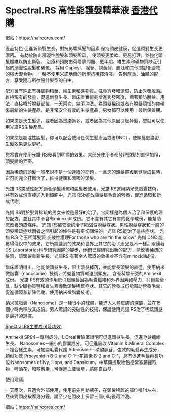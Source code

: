 # Spectral.RS 高性能護髮精華液 [香港代購](https://haircores.com/)

網站：https://haircores.com/

產品特色
促進新頭髮生長，對抗影響掉髮的因素
保持頭皮健康，促進頭髮生長更濃密。
有助於防止瀰漫性脫髮和頭髮稀疏。
使頭髮更柔軟、更易打理，並強化頭髮纖維以防止斷裂。
治療和預防由荷爾蒙問題、更年期、維生素和礦物質缺乏引起的瀰漫性脫髮和稀疏。
採用 Capixyl、腺苷、視黃醇、勝肽和其他關鍵化合物的強大混合物。
一種不使用米諾地爾的新型抗稀釋溶液。
告別厚重、油膩的配方，享受隨心所欲設計髮型的自由。
 

配方含有純正有機植物精華、維生素和礦物質。滋養秀發和頭皮，防止秀發脫落。維持現有的發量，促進新發生長。臨床證實能夠增進秀發密度，顯著預防脫髮。用法：直接噴於脫髮部位，一天兩次，無須沖洗。為頭髮稀疏或者有脫髮煩惱的你帶來最新的生髮產品。是非常安全有效的生髮產品。男女都可以使用！最新保質期。

如果您是天生髮少，或者因為燙染過多，或者因為其他原因引起掉髮，您就可以使用光譜RS生髮產品。

如果您是脂溢性脫髮，你可以配合使用任何生髮產品或者DNC），使頭髮更濃密，生髮效果更快更好。

您將會在使用光譜 RS後看到明顯的效果。大部分使用者都發現頭髮的直徑加粗，頭髮變的弄密。

因為稀疏的頭髮一般來說不是一個連續的問題，一旦您的頭髮恢復到健康成長時，它可能完全打斷治了，維持健康和濃密的頭髮。

光譜 RS突破性配方適合頭髮稀疏和脫髮者使用。光譜 RS運用納米微脂囊技術，將有效成份直接送入到細胞中。光譜 RSb能改善髮根毛囊的營養，促進循環和新成代謝。

光譜 RS對於髮質稀疏的男女來說是最好的治了。它同樣是為個人治了和保護的理想配方，並且其中不含有minoxidil成份。它不含有其它有害的化學成份，能幫助您改善頭皮條件。
光譜 RS能安全的治了脂溢性脫髮症狀。男性脫髮症狀和一般的頭髮稀疏症狀兩者之間引起的條件是有密切關係的。光譜 RS能治了這些症狀。
光譜 R.S 治玉稀薄髮質 突破性護理For those who are “in the know” 光譜 DNC 能獲得傳說中的效果，它所能達到的效果和世界上其它的治了產品是不一樣。跟隨著DS Laboratories科學研究團隊的腳步，他們已經研究出新的配方，能改善稀疏的髮質，讓頭髮重新生長。光譜RS 有著令人驚訝的效果並不含有minoxidil成份。

臨床證明得出，他能使頭髮生長，阻止頭髮掉落，並能增長頭髮的直徑。使用納米微脂囊（nanosome）技術，將營養物質輸送到頭皮。
含有科學研究的Aminexil成份。
光譜 RS有效的作用於引起頭髮因為毛囊纖維和外界因素如壓力，荷爾蒙紊亂，缺少礦物質鹽和維生素導致頭髮稀疏症狀。其它的營養成份能幫助營養毛囊，促進循環和新陳代謝。使用納米微脂囊技術。

納米微脂囊（Nanosome）是一種很小的球體，能進入人體皮膚的深部，並在15個小時內釋放其成份。另人驚訝的突破性的技術，保證使用光譜 RS治了稀疏頭髮是最好的選擇。

[Spectral.RS主要成份及功效:](https://haircores.com/spectral-rs-%e9%ab%98%e6%80%a7%e8%83%bd%e8%ad%b7%e9%ab%ae%e7%b2%be%e8%8f%af%e6%b6%b2/)

Aminexil SP94－專利成分，L’Oreal實驗室證明可促進頭髮生長，促進毛髮纖維生長。
Nanosomes－細小的膠囊成分，可促進吸收
Vitamin & Mineral Complex－複合維生素，可加速毛囊代謝
Adenosine—磷酸腺苷，強效的毛髮再生成分，類似功效
Procyanidin B-2 and C-1—花青素 B-2 and C-1，具有促進毛髮再長功能
Nanosomes of Ivy, Hops, and Capsicum，中草藥提取物包括常春藤提取物，啤酒花，和辣椒素，可促進血液循環，清除自由基。

使用建議:

一天兩次，只適合外部使用，使用前先晃動瓶子，在頭髮稀疏的部位噴14左右，然後對頭皮按摩幾分鐘，請至少在頭皮上保留三個小時後再沖洗。

網站：https://haircores.com/
